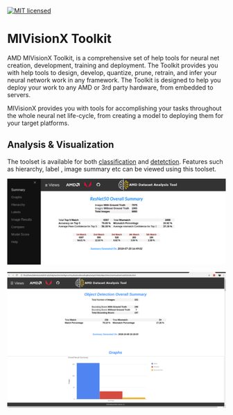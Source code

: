 [![MIT licensed](https://img.shields.io/badge/license-MIT-blue.svg)](https://opensource.org/licenses/MIT)

# MIVisionX Toolkit

AMD MIVisionX Toolkit, is a comprehensive set of help tools for neural net creation, development, training and deployment. The Toolkit provides you with help tools to design, develop, quantize, prune, retrain, and infer your neural network work in any framework. The Toolkit is designed to help you deploy your work to any AMD or 3rd party hardware, from embedded to servers.

MIVisionX provides you with tools for accomplishing your tasks throughout the whole neural net life-cycle, from creating a model to deploying them for your target platforms.

## Analysis & Visualization

The toolset is available for both [classification](analysis_and_visualization/classification#mivisionx---classification-visualization) and [detetction](analysis_and_visualization/bounding_box#mivisionx---object-detection-visualization). Features such as hierarchy, label , image summary etc can be viewed using this toolset.

![picture alt](../docs/images/summary-classification.png "Classification Summary")

![picture alt](../docs/images/summary-boundingBox.png "Bounding Box Summary")
